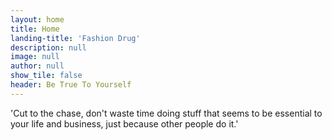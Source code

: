 ```yaml
---
layout: home
title: Home
landing-title: 'Fashion Drug'
description: null
image: null
author: null
show_tile: false
header: Be True To Yourself
---
```


'Cut to the chase, don't waste time doing stuff that seems to be essential to your life and business, just because other people do it.'
